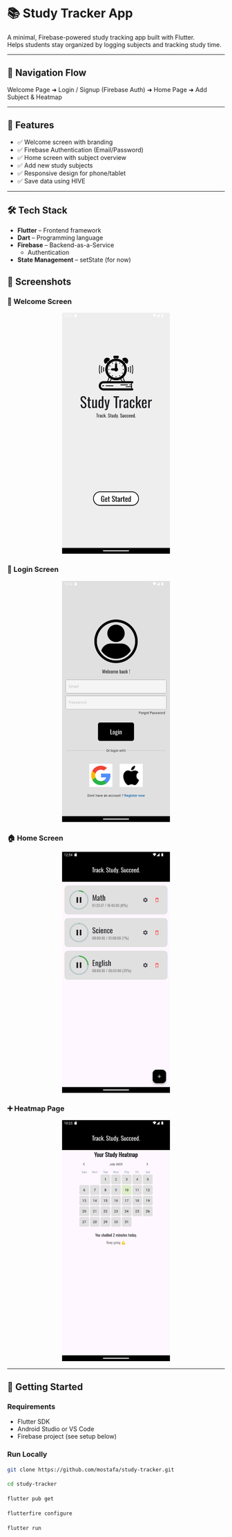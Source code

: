 # 📚 Study Tracker App

A minimal, Firebase-powered study tracking app built with Flutter.  
Helps students stay organized by logging subjects and tracking study time.

---

## 🧭 Navigation Flow

Welcome Page ➜ Login / Signup (Firebase Auth) ➜ Home Page ➜ Add Subject & Heatmap

---

## 🚀 Features

- ✅ Welcome screen with branding
- ✅ Firebase Authentication (Email/Password)
- ✅ Home screen with subject overview
- ✅ Add new study subjects
- ✅ Responsive design for phone/tablet
- ✅ Save data using HIVE

---

## 🛠️ Tech Stack

- **Flutter** – Frontend framework
- **Dart** – Programming language
- **Firebase** – Backend-as-a-Service
  - Authentication
- **State Management** – setState (for now)

## 📱 Screenshots

### 👋 Welcome Screen
<p align="center">
  <img src="screenshots/WelcomeScreen.png" width="250"/>
</p>

### 🔐 Login Screen
<p align="center">
  <img src="screenshots/LoginScreen.png" width="250"/>
</p>

### 🏠 Home Screen
<p align="center">
  <img src="screenshots/HomeScreen.png" width="250"/>
</p>

### ➕ Heatmap Page
<p align="center">
  <img src="screenshots/Heatmap.png" width="250"/>
</p>

---

## 🔧 Getting Started

### Requirements

- Flutter SDK
- Android Studio or VS Code
- Firebase project (see setup below)

### Run Locally

```bash
git clone https://github.com/mostafa/study-tracker.git

cd study-tracker

flutter pub get

flutterfire configure

flutter run
